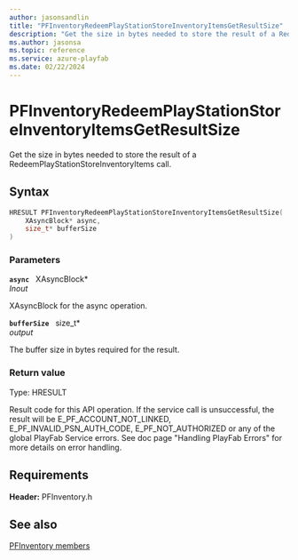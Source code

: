 ```yaml
---
author: jasonsandlin
title: "PFInventoryRedeemPlayStationStoreInventoryItemsGetResultSize"
description: "Get the size in bytes needed to store the result of a RedeemPlayStationStoreInventoryItems call."
ms.author: jasonsa
ms.topic: reference
ms.service: azure-playfab
ms.date: 02/22/2024
---
```


# PFInventoryRedeemPlayStationStoreInventoryItemsGetResultSize  

Get the size in bytes needed to store the result of a RedeemPlayStationStoreInventoryItems call.  

## Syntax  
  
```cpp
HRESULT PFInventoryRedeemPlayStationStoreInventoryItemsGetResultSize(  
    XAsyncBlock* async,  
    size_t* bufferSize  
)  
```  
  
### Parameters  
  
**`async`** &nbsp; XAsyncBlock*  
*_Inout_*  
  
XAsyncBlock for the async operation.  
  
**`bufferSize`** &nbsp; size_t*  
*output*  
  
The buffer size in bytes required for the result.  
  
  
### Return value
Type: HRESULT
  
Result code for this API operation. If the service call is unsuccessful, the result will be E_PF_ACCOUNT_NOT_LINKED, E_PF_INVALID_PSN_AUTH_CODE, E_PF_NOT_AUTHORIZED or any of the global PlayFab Service errors. See doc page "Handling PlayFab Errors" for more details on error handling.
  
  
## Requirements  
  
**Header:** PFInventory.h
  
## See also  
[PFInventory members](../pfinventory_members.md)  

  
  
